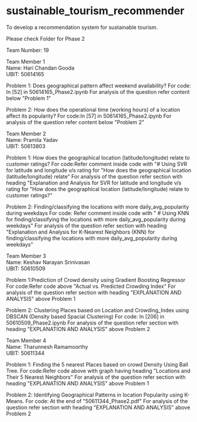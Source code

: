 # sustainable_tourism_recommender
To develop a recommendation system for sustainable tourism.

Please check Folder for Phase 2

Team Number: 19

Team Member 1  
Name: Hari Chandan Gooda  
UBIT: 50614165  

Problem 1: Does geographical pattern affect weekend availability?
For code: In [52] in 50614165_Phase2.ipynb
For analysis of the question refer content below "Problem 1"

Problem 2: How does the operational time (working hours) of a location affect its popularity?
For code:In [57] in 50614165_Phase2.ipynb
For analysis of the question refer content below "Problem 2"



Team Member 2  
Name: Pramila Yadav  
UBIT: 50613803  


Problem 1: How does the geographical location (latitude/longitude) relate to customer ratings?
For code:Refer comment inside code with "# Using SVR for latitude and longitude v/s rating for "How does the geographical location (latitude/longitude) relate"
For analysis of the question refer section with heading "Explanation and Analysis for SVR for latitude and longitude v/s rating for "How does the geographical location (latitude/longitude) relate to customer ratings?"


Problem 2: Finding/classifying the locations with more daily_avg_popularity during weekdays
For code: Refer comment inside code with " # Using KNN for finding/classifying the locations with more daily_avg_popularity during weekdays"
For analysis of the question refer section with heading "Explanation and Analysis for K-Nearest Neighbors (KNN) for finding/classifying the locations with more daily_avg_popularity during weekdays"


Team Member 3  
Name: Keshav Narayan Srinivasan  
UBIT: 50610509  

Problem 1:Prediction of Crowd density using Gradient Boosting Regressor
For code:Refer code above "Actual vs. Predicted Crowding Index"
For analysis of the question refer section with heading "EXPLANATION AND ANALYSIS" above Problem 1


Problem 2: Clustering Places based on Location and Crowding_Index using DBSCAN (Density based Spacial Clustering)
For code: In [206] in 50610509_Phase2.ipynb
For analysis of the question refer section with heading "EXPLANATION AND ANALYSIS" above Problem 2


Team Member 4  
Name: Tharunnesh Ramamoorthy  
UBIT: 50611344  

Problem 1: Finding the 5 nearest Places based on crowd Density Using Ball Tree. 
For code:Refer code above with graph having heading "Locations and Their 5 Nearest Neighbors" 
For analysis of the question refer section with heading "EXPLANATION AND ANALYSIS" above Problem 1


Problem 2:  Identifying Geographical Patterns in location Popularity using K-Means.
For code: At the end of  "50611344_Phase2.pdf"
For analysis of the question refer section with heading "EXPLANATION AND ANALYSIS" above Problem 2

